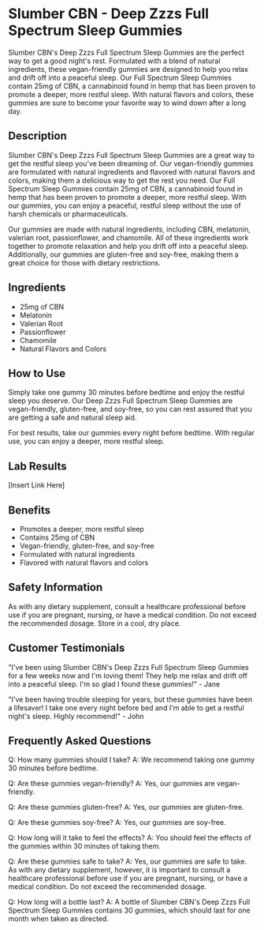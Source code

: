 
# Slumber CBN - Deep Zzzs Full Spectrum Sleep Gummies

Slumber CBN's Deep Zzzs Full Spectrum Sleep Gummies are the perfect way to get a good night's rest. Formulated with a blend of natural ingredients, these vegan-friendly gummies are designed to help you relax and drift off into a peaceful sleep. Our Full Spectrum Sleep Gummies contain 25mg of CBN, a cannabinoid found in hemp that has been proven to promote a deeper, more restful sleep. With natural flavors and colors, these gummies are sure to become your favorite way to wind down after a long day. 

## Description
Slumber CBN's Deep Zzzs Full Spectrum Sleep Gummies are a great way to get the restful sleep you've been dreaming of. Our vegan-friendly gummies are formulated with natural ingredients and flavored with natural flavors and colors, making them a delicious way to get the rest you need. Our Full Spectrum Sleep Gummies contain 25mg of CBN, a cannabinoid found in hemp that has been proven to promote a deeper, more restful sleep. With our gummies, you can enjoy a peaceful, restful sleep without the use of harsh chemicals or pharmaceuticals. 

Our gummies are made with natural ingredients, including CBN, melatonin, valerian root, passionflower, and chamomile. All of these ingredients work together to promote relaxation and help you drift off into a peaceful sleep. Additionally, our gummies are gluten-free and soy-free, making them a great choice for those with dietary restrictions. 

## Ingredients
- 25mg of CBN
- Melatonin
- Valerian Root
- Passionflower
- Chamomile
- Natural Flavors and Colors

## How to Use
Simply take one gummy 30 minutes before bedtime and enjoy the restful sleep you deserve. Our Deep Zzzs Full Spectrum Sleep Gummies are vegan-friendly, gluten-free, and soy-free, so you can rest assured that you are getting a safe and natural sleep aid. 

For best results, take our gummies every night before bedtime. With regular use, you can enjoy a deeper, more restful sleep. 

## Lab Results
[Insert Link Here]

## Benefits
- Promotes a deeper, more restful sleep
- Contains 25mg of CBN
- Vegan-friendly, gluten-free, and soy-free
- Formulated with natural ingredients
- Flavored with natural flavors and colors

## Safety Information
As with any dietary supplement, consult a healthcare professional before use if you are pregnant, nursing, or have a medical condition. Do not exceed the recommended dosage. Store in a cool, dry place. 

## Customer Testimonials
"I've been using Slumber CBN's Deep Zzzs Full Spectrum Sleep Gummies for a few weeks now and I'm loving them! They help me relax and drift off into a peaceful sleep. I'm so glad I found these gummies!" - Jane 

"I've been having trouble sleeping for years, but these gummies have been a lifesaver! I take one every night before bed and I'm able to get a restful night's sleep. Highly recommend!" - John

## Frequently Asked Questions
Q: How many gummies should I take? 
A: We recommend taking one gummy 30 minutes before bedtime. 

Q: Are these gummies vegan-friendly? 
A: Yes, our gummies are vegan-friendly. 

Q: Are these gummies gluten-free? 
A: Yes, our gummies are gluten-free. 

Q: Are these gummies soy-free? 
A: Yes, our gummies are soy-free. 

Q: How long will it take to feel the effects? 
A: You should feel the effects of the gummies within 30 minutes of taking them. 

Q: Are these gummies safe to take? 
A: Yes, our gummies are safe to take. As with any dietary supplement, however, it is important to consult a healthcare professional before use if you are pregnant, nursing, or have a medical condition. Do not exceed the recommended dosage. 

Q: How long will a bottle last? 
A: A bottle of Slumber CBN's Deep Zzzs Full Spectrum Sleep Gummies contains 30 gummies, which should last for one month when taken as directed.
